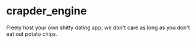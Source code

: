 # crapder_engine
Freely host your own shitty dating app, we don't care as long as you don't eat out potato chips.
